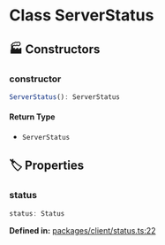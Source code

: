 # Class ServerStatus

## 🏭 Constructors

### constructor

```ts
ServerStatus(): ServerStatus
```
#### Return Type

- `ServerStatus`


## 🏷️ Properties

### status

```ts
status: Status
```
<p style="font-size: 14px; color: var(--vp-c-text-2)">
<strong>Defined in:</strong> <a href="https://github.com/voxelum/minecraft-launcher-core-node/blob/master/packages/client/status.ts#L22" target="_blank" rel="noreferrer">packages/client/status.ts:22</a>
</p>


